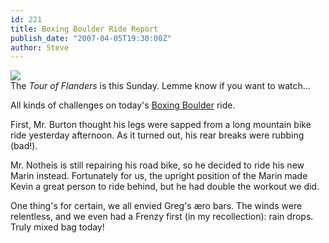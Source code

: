 ```yaml
---
id: 221
title: Boxing Boulder Ride Report
publish_date: "2007-04-05T19:30:00Z"
author: Steve
---
```

[![](http://www.flagstafffrenzy.org/wp-content/uploads/2007/04/koppenberg.jpg)](http://www.cyclingnews.com/road/2007/apr07/rvv07/)  
The _Tour of Flanders_ is this Sunday. Lemme know if you want to watch...

All kinds of challenges on today's [Boxing Boulder](http://www.flagstafffrenzy.org/wp-content/uploads/2007/09/boxing_boulder.gif) ride.

First, Mr. Burton thought his legs were sapped from a long mountain bike ride yesterday afternoon. As it turned out, his rear breaks were rubbing (bad!).

Mr. Notheis is still repairing his road bike, so he decided to ride his new Marin instead. Fortunately for us, the upright position of the Marin made Kevin a great person to ride behind, but he had double the workout we did.

One thing's for certain, we all envied Greg's æro bars. The winds were relentless, and we even had a Frenzy first (in my recollection): rain drops. Truly mixed bag today!
